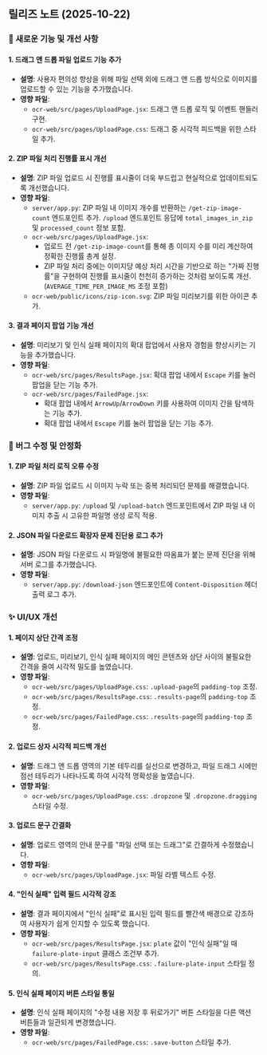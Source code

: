 ## 릴리즈 노트 (2025-10-22)

### 🚀 새로운 기능 및 개선 사항

#### 1. 드래그 앤 드롭 파일 업로드 기능 추가
- **설명**: 사용자 편의성 향상을 위해 파일 선택 외에 드래그 앤 드롭 방식으로 이미지를 업로드할 수 있는 기능을 추가했습니다.
- **영향 파일**:
    - `ocr-web/src/pages/UploadPage.jsx`: 드래그 앤 드롭 로직 및 이벤트 핸들러 구현.
    - `ocr-web/src/pages/UploadPage.css`: 드래그 중 시각적 피드백을 위한 스타일 추가.

#### 2. ZIP 파일 처리 진행률 표시 개선
- **설명**: ZIP 파일 업로드 시 진행률 표시줄이 더욱 부드럽고 현실적으로 업데이트되도록 개선했습니다.
- **영향 파일**:
    - `server/app.py`: ZIP 파일 내 이미지 개수를 반환하는 `/get-zip-image-count` 엔드포인트 추가. `/upload` 엔드포인트 응답에 `total_images_in_zip` 및 `processed_count` 정보 포함.
    - `ocr-web/src/pages/UploadPage.jsx`:
        - 업로드 전 `/get-zip-image-count`를 통해 총 이미지 수를 미리 계산하여 정확한 진행률 총계 설정.
        - ZIP 파일 처리 중에는 이미지당 예상 처리 시간을 기반으로 하는 "가짜 진행률"을 구현하여 진행률 표시줄이 천천히 증가하는 것처럼 보이도록 개선. (`AVERAGE_TIME_PER_IMAGE_MS` 조정 포함)
    - `ocr-web/public/icons/zip-icon.svg`: ZIP 파일 미리보기를 위한 아이콘 추가.

#### 3. 결과 페이지 팝업 기능 개선
- **설명**: 미리보기 및 인식 실패 페이지의 확대 팝업에서 사용자 경험을 향상시키는 기능을 추가했습니다.
- **영향 파일**:
    - `ocr-web/src/pages/ResultsPage.jsx`: 확대 팝업 내에서 `Escape` 키를 눌러 팝업을 닫는 기능 추가.
    - `ocr-web/src/pages/FailedPage.jsx`:
        - 확대 팝업 내에서 `ArrowUp`/`ArrowDown` 키를 사용하여 이미지 간을 탐색하는 기능 추가.
        - 확대 팝업 내에서 `Escape` 키를 눌러 팝업을 닫는 기능 추가.

### 🐛 버그 수정 및 안정화

#### 1. ZIP 파일 처리 로직 오류 수정
- **설명**: ZIP 파일 업로드 시 이미지 누락 또는 중복 처리되던 문제를 해결했습니다.
- **영향 파일**:
    - `server/app.py`: `/upload` 및 `/upload-batch` 엔드포인트에서 ZIP 파일 내 이미지 추출 시 고유한 파일명 생성 로직 적용.

#### 2. JSON 파일 다운로드 확장자 문제 진단용 로그 추가
- **설명**: JSON 파일 다운로드 시 파일명에 불필요한 따옴표가 붙는 문제 진단을 위해 서버 로그를 추가했습니다.
- **영향 파일**:
    - `server/app.py`: `/download-json` 엔드포인트에 `Content-Disposition` 헤더 출력 로그 추가.

### ✨ UI/UX 개선

#### 1. 페이지 상단 간격 조정
- **설명**: 업로드, 미리보기, 인식 실패 페이지의 메인 콘텐츠와 상단 사이의 불필요한 간격을 줄여 시각적 밀도를 높였습니다.
- **영향 파일**:
    - `ocr-web/src/pages/UploadPage.css`: `.upload-page`의 `padding-top` 조정.
    - `ocr-web/src/pages/ResultsPage.css`: `.results-page`의 `padding-top` 조정.
    - `ocr-web/src/pages/FailedPage.css`: `.results-page`의 `padding-top` 조정.

#### 2. 업로드 상자 시각적 피드백 개선
- **설명**: 드래그 앤 드롭 영역의 기본 테두리를 실선으로 변경하고, 파일 드래그 시에만 점선 테두리가 나타나도록 하여 시각적 명확성을 높였습니다.
- **영향 파일**:
    - `ocr-web/src/pages/UploadPage.css`: `.dropzone` 및 `.dropzone.dragging` 스타일 수정.

#### 3. 업로드 문구 간결화
- **설명**: 업로드 영역의 안내 문구를 "파일 선택 또는 드래그"로 간결하게 수정했습니다.
- **영향 파일**:
    - `ocr-web/src/pages/UploadPage.jsx`: 파일 라벨 텍스트 수정.

#### 4. "인식 실패" 입력 필드 시각적 강조
- **설명**: 결과 페이지에서 "인식 실패"로 표시된 입력 필드를 빨간색 배경으로 강조하여 사용자가 쉽게 인지할 수 있도록 했습니다.
- **영향 파일**:
    - `ocr-web/src/pages/ResultsPage.jsx`: `plate` 값이 "인식 실패"일 때 `failure-plate-input` 클래스 조건부 추가.
    - `ocr-web/src/pages/ResultsPage.css`: `.failure-plate-input` 스타일 정의.

#### 5. 인식 실패 페이지 버튼 스타일 통일
- **설명**: 인식 실패 페이지의 "수정 내용 저장 후 뒤로가기" 버튼 스타일을 다른 액션 버튼들과 일관되게 변경했습니다.
- **영향 파일**:
    - `ocr-web/src/pages/FailedPage.css`: `.save-button` 스타일 추가.
